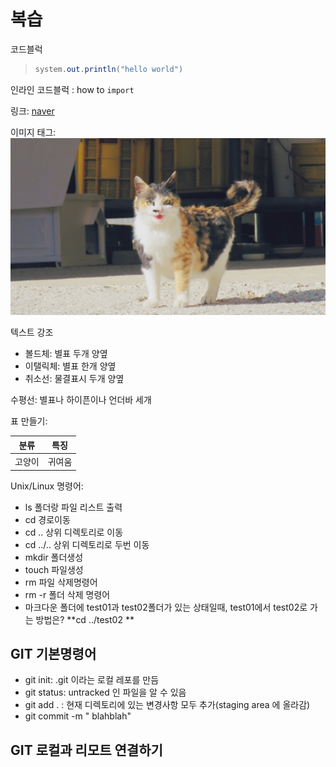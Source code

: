 # 복습

코드블럭

> ``` java
> system.out.println("hello world")
> ```

인라인 코드블럭 : how to ` import ` 

링크: [naver]( www.naver.com)

이미지 태그: ![고양이](git%20day02.assets/%EC%82%BC%EC%83%89%EC%9D%B4.jpg)

텍스트 강조

- 볼드체: 별표 두개 양옆
- 이탤릭체: 별표 한개 양옆
- 취소선: 물결표시 두개 양옆

수평선: 별표나 하이픈이나 언더바 세개

표 만들기:

| 분류   | 특징   |
| ------ | ------ |
| 고양이 | 귀여움 |

Unix/Linux 명령어:

- ls 폴더랑 파일 리스트 출력
- cd 경로이동
- cd .. 상위 디렉토리로 이동
- cd ../..  상위 디렉토리로 두번 이동
- mkdir 폴더생성
- touch 파일생성
- rm 파일 삭제명령어
- rm -r 폴더 삭제 명령어
- 마크다운 폴더에 test01과 test02폴더가 있는 상태일때, test01에서 test02로 가는 방법은?   **cd ../test02 **

## GIT 기본명령어

- git init: .git 이라는 로컬 레포를 만듬
- git status: untracked 인 파일을 알 수 있음
- git add . : 현재 디렉토리에 있는 변경사항 모두 추가(staging area 에 올라감)
- git commit -m " blahblah"

## GIT 로컬과 리모트 연결하기

​		

